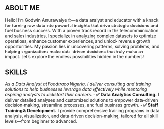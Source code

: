 ## ABOUT ME
Hello! I’m Godwin Amurawaiye 🤓—a data analyst and educator with a knack for turning raw data into powerful insights that drive strategic decisions and fuel business success. With a proven track record in the telecommunication and sales industries, I specialize in analyzing complex datasets to optimize operations, enhance customer experiences, and unlock revenue growth opportunities. My passion lies in uncovering patterns, solving problems, and helping organizations make data-driven decisions that truly make an impact. Let’s explore the endless possibilities hidden in the numbers!
## SKILLS
*As a Data Analyst at Foodtraco Nigeria, I deliver consulting and training solutions to help businesses leverage data effectively while mentoring aspiring analysts to kickstart their careers.*
 **- ✅ Data Analytics Consulting.**
I deliver detailed analyses and customized solutions to empower data-driven decision-making, streamline processes, and fuel business growth.
**- ✅ Staff Training & Development.**
I provide comprehensive training programs in data analysis, visualization, and data-driven decision-making, tailored for all skill levels—from beginner to advanced.
